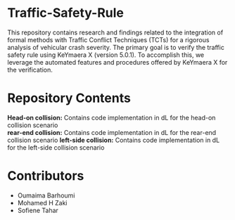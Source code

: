 # Traffic-Safety-Rule

This repository contains research and findings related to the integration of formal methods with Traffic Conflict Techniques (TCTs) for a rigorous analysis of vehicular crash severity. The primary goal is to verify the traffic safety rule using KeYmaera X (version 5.0.1). To accomplish this, we leverage the automated features and procedures offered by KeYmaera X for the verification.

# Repository Contents
**Head-on collision:** Contains code implementation in dL for the head-on collision scenario      
**rear-end collision:** Contains code implementation in dL for the rear-end collision scenario
**left-side collision:** Contains code implementation in dL for the left-side collision scenario

# Contributors
- Oumaima Barhoumi
- Mohamed H Zaki
- Sofiene Tahar
